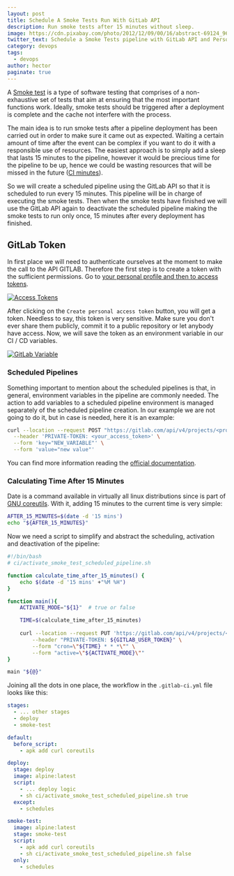 ```yaml
---
layout: post
title: Schedule A Smoke Tests Run With GitLab API
description: Run smoke tests after 15 minutes without sleep.
image: https://cdn.pixabay.com/photo/2012/12/09/00/16/abstract-69124_960_720.jpg
twitter_text: Schedule a Smoke Tests pipeline with GitLab API and Personal Access Tokens.
category: devops
tags:
  - devops
author: hector
paginate: true
---
```


A [Smoke test](https://softwaretestingfundamentals.com/smoke-testing) is a type of software testing that comprises of a non-exhaustive set of tests that aim at ensuring that the most important functions work. Ideally, smoke tests should be triggered after a deployment is complete and the cache not interfere with the process.

The main idea is to run smoke tests after a pipeline deployment has been carried out in order to make sure it came out as expected. Waiting a certain amount of time after the event can be complex if you want to do it with a responsible use of resources. The easiest approach is to simply add a sleep that lasts 15 minutes to the pipeline, however it would be precious time for the pipeline to be up, hence we could be wasting resources that will be missed in the future ([CI minutes](https://about.gitlab.com/pricing/faq-consumption-cicd)). 

So we will create a scheduled pipeline using the GitLab API so that it is scheduled to run every 15 minutes. This pipeline will be in charge of executing the 
smoke tests. Then when the smoke tests have finished we will use the GitLab API again to deactivate the scheduled pipeline making the smoke tests to run only once, 15 minutes after every deployment has finished.

## GitLab Token
In first place we will need to authenticate ourselves at the moment to make the call to the API GITLAB. Therefore the first step is to create a token with the sufficient permissions. Go to [your personal profile and then to access tokens](https://gitlab.com/-/profile/personal_access_tokens).

[![Access Tokens](https://hndoss-blog-bucket.s3.amazonaws.com/2021-01-25-schedule-smoke-test-on-gitlab/acces-tokens.png)](https://gitlab.com/-/profile/personal_access_tokens)

After clicking on the `Create personal access token` button, you will get a token. Needless to say, this token is very sensitive. Make sure you don't ever share them publicly, commit it to a public repository or let anybody have access. Now, we will save the token as an environment variable in our CI / CD variables.

[![GitLab Variable](https://hndoss-blog-bucket.s3.amazonaws.com/2021-01-25-schedule-smoke-test-on-gitlab/gitlab-variable.png)](https://hndoss-blog-bucket.s3.amazonaws.com/2021-01-25-schedule-smoke-test-on-gitlab/gitlab-variable.png)

### Scheduled Pipelines
Something important to mention about the scheduled pipelines is that, in general, environment variables in the pipeline are commonly needed. The action to add variables to a scheduled pipeline environment is managed separately of the scheduled pipeline creation. In our example we are not going to do it, but in case is needed, here it is an example:

```bash
curl --location --request POST "https://gitlab.com/api/v4/projects/<project_id>/pipeline_schedules/<scheduled_pipeline_id>/variables" \
  --header 'PRIVATE-TOKEN: <your_access_token>' \
  --form 'key="NEW_VARIABLE"' \
  --form 'value="new value"'
```
You can find more information reading the [official documentation](https://docs.gitlab.com/ee/api/pipeline_schedules.html#pipeline-schedule-variables).

### Calculating Time After 15 Minutes
Date is a command available in virtually all linux distributions since is part of [GNU coreutils](https://www.gnu.org/software/coreutils). With it, adding 15 minutes to the current time is very simple:

```bash
AFTER_15_MINUTES=$(date -d '15 mins')
echo "${AFTER_15_MINUTES}"
```

Now we need a script to simplify and abstract the scheduling, activation and deactivation of the pipeline:

```bash
#!/bin/bash
# ci/activate_smoke_test_scheduled_pipeline.sh

function calculate_time_after_15_minutes() {
    echo $(date -d '15 mins' +"%M %H")
}

function main(){
    ACTIVATE_MODE="${1}"  # true or false

    TIME=$(calculate_time_after_15_minutes)
    
    curl --location --request PUT 'https://gitlab.com/api/v4/projects/<project_id>/pipeline_schedules/<scheduled_pipeline>' \
        --header "PRIVATE-TOKEN: ${GITLAB_USER_TOKEN}" \
        --form "cron=\"${TIME} * * *\"" \
        --form "active=\"${ACTIVATE_MODE}\""
}

main "${@}"
```

Joining all the dots in one place, the workflow in the `.gitlab-ci.yml` file looks like this:

```yaml
stages:
  - ... other stages
  - deploy
  - smoke-test

default:
  before_script:
    - apk add curl coreutils

deploy: 
  stage: deploy
  image: alpine:latest
  script:
    - ... deploy logic
    - sh ci/activate_smoke_test_scheduled_pipeline.sh true
  except:
    - schedules

smoke-test:
  image: alpine:latest
  stage: smoke-test
  script:
    - apk add curl coreutils
    - sh ci/activate_smoke_test_scheduled_pipeline.sh false
  only: 
    - schedules
```